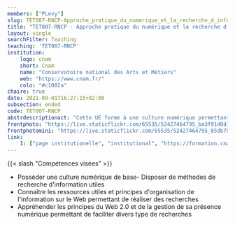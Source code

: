 ```yaml
---
members: ["PLevy"]
slug: TET007-RNCP-Approche_pratique_du_numerique_et_la_recherche_d_information
title: "TET007-RNCP · Approche pratique du numérique et la recherche d'information"
layout: single
searchFilter: Teaching
teaching: 'TET007-RNCP'
institution:
    logo: cnam
    short: Cnam
    name: "Conservatoire national des Arts et Métiers"
    web: "https://www.cnam.fr/"
    colo: "#c1002a"
chaire: true
date: 2021-09-01T16:27:15+02:00
subsection: ended
code: TET007-RNCP
abstrdescriptionact: "Cette UE forme à une culture numérique permettant de s'engager dans des recherches d'information et des synthèses utiles à la vie professionnelle principalement sur le web."
frontphoto: "https://live.staticflickr.com/65535/52427464795_ba3f91d0d1_h.jpg"
frontphotomini: "https://live.staticflickr.com/65535/52427464795_85db7912a3_n.jpg"
link:
    1: ["page institutionelle", "institutional", "https://formation.cnam.fr/rechercher-par-discipline/recherche-d-informations-theorie-et-pratique-sur-le-web-208885.kjsp?RF="]
---
```

{{< slash "Compétences visées" >}}

- Posséder une culture numérique de base- Disposer de méthodes de recherche d'information utiles
- Connaître les ressources utiles et principes d'organisation de l'information sur le Web permettant de réaliser des recherches
- Appréhender les principes du Web 2.0 et de la gestion de sa présence numérique permettant de faciliter divers type de recherches